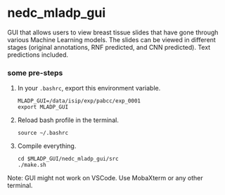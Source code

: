# nedc_mladp_gui
GUI that allows users to view breast tissue slides that have gone through various Machine Learning models. The slides can be viewed in different stages (original annotations, RNF predicted, and CNN predicted). Text predictions included.

### some pre-steps
1. In your `.bashrc`, export this environment variable.
   ```
   MLADP_GUI=/data/isip/exp/pabcc/exp_0001
   export MLADP_GUI
   ```
2. Reload bash profile in the terminal.
   ```
   source ~/.bashrc
   ```
3. Compile everything.
   ```
   cd $MLADP_GUI/nedc_mladp_gui/src
   ./make.sh
   ```
Note:
    GUI might not work on VSCode. Use MobaXterm or any other terminal.
